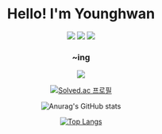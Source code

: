 <div align="center">
  <h1> Hello! I'm Younghwan </h1>

  <img src="https://img.shields.io/badge/Python-3776AB?style=flat-squre&logo=python&logoColor=white"> <img src="https://img.shields.io/badge/java-007396?style=flat-squre&logo=Java&logoColor=white">  <img src="https://img.shields.io/badge/Python-3776AB?style=flat-squre&logo=python&logoColor=white">

  <h3> ~ing </h3>
  <img src="https://img.shields.io/badge/Django-092E20?style=flat-squre&logo=django&logoColor=white">

  [![Solved.ac
  프로필](http://mazassumnida.wtf/api/generate_badge?boj=jouny007)](https://solved.ac/profile/jouny007)


  ![Anurag's GitHub stats](https://github-readme-stats.vercel.app/api?username=joun008&theme=vue-dark&show_icons=true)
  
  [![Top Langs](https://github-readme-stats.vercel.app/api/top-langs/?username=joun008&layout=compact)](https://github.com/anuraghazra/github-readme-stats)
</div>
